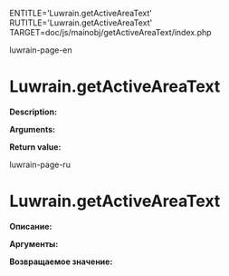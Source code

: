 
ENTITLE='Luwrain.getActiveAreaText'
RUTITLE='Luwrain.getActiveAreaText'
TARGET=doc/js/mainobj/getActiveAreaText/index.php

luwrain-page-en

# Luwrain.getActiveAreaText

__Description:__

__Arguments:__

__Return value:__


luwrain-page-ru

# Luwrain.getActiveAreaText 

__Описание:__

__Аргументы:__

__Возвращаемое значение:__

